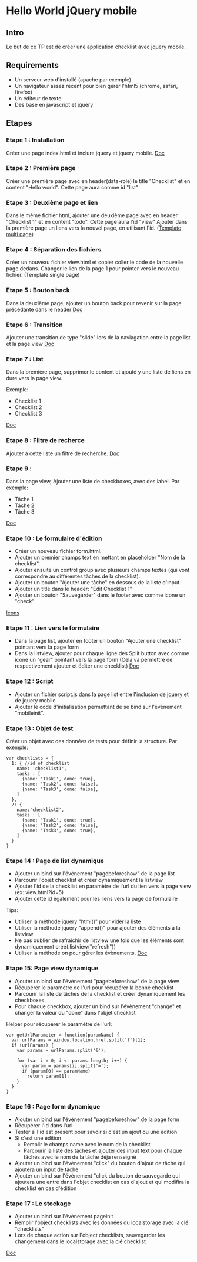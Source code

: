 Hello World jQuery mobile
=========================

Intro
-----

Le but de ce TP est de créer une application checklist avec jquery mobile.

Requirements
------------

- Un serveur web d'installé (apache par exemple)
- Un navigateur assez récent pour bien gérer l'html5 (chrome, safari, firefox)
- Un éditeur de texte
- Des base en javascript et jquery

Etapes
---------

### Etape 1 : Installation

Créer une page index.html et inclure jquery et jquery mobile.
[Doc](http://demos.jquerymobile.com/1.4.2/pages/)

### Etape 2 : Première page

Créer une première page avec en header(data-role) le title "Checklist" et en content "Hello world".
Cette page aura comme id "list"

### Etape 3 : Deuxième page et lien

Dans le même fichier html, ajouter une deuxième page avec en header "Checklist 1" et en content "todo".
Cette page aura l'id "view"
Ajouter dans la première page un liens vers la nouvel page, en utilisant l'id. ([Template multi page](http://demos.jquerymobile.com/1.4.2/pages/#Multi-pagetemplatestructure))

### Etape 4 : Séparation des fichiers

Créer un nouveau fichier view.html et copier coller le code de la nouvelle page dedans.
Changer le lien de la page 1 pour pointer vers le nouveau fichier. (Template single page)

### Etape 5 : Bouton back

Dans la deuxième page, ajouter un bouton back pour revenir sur la page précédante dans le header
[Doc](http://demos.jquerymobile.com/1.4.2/toolbar/#Addingbackbuttontoheader)

### Etape 6 : Transition

Ajouter une transition de type "slide" lors de la naviagation entre la page list et la page view
[Doc](http://demos.jquerymobile.com/1.3.2/widgets/transitions/)

### Etape 7 : List

Dans la première page, supprimer le content et ajouté y une liste de liens en dure vers la page view.

Exemple:
- Checklist 1
- Checklist 2
- Checklist 3

[Doc](http://demos.jquerymobile.com/1.4.2/transitions/listview/)

### Etape 8 : Filtre de recherce

Ajouter à cette liste un filtre de recherche.
[Doc](http://demos.jquerymobile.com/1.4.2/transitions/filterable/)

### Etape 9 : 

Dans la page view, Ajouter une liste de checkboxes, avec des label.
Par exemple:

- Tâche 1
- Tâche 2
- Tâche 3

[Doc](http://demos.jquerymobile.com/1.4.2/transitions/checkboxradio-checkbox/#Verticalgroup)

### Etape 10 : Le formulaire d'édition
- Créer un nouveau fichier form.html.
- Ajouter un premier champs text en mettant en placeholder "Nom de la checklist".
- Ajouter ensuite un control group avec plusieurs champs textes (qui vont correspondre au différentes tâches de la checklist).
- Ajouter un bouton "Ajouter une tâche" en dessous de la liste d'input
- Ajouter un title dans le header: "Edit Checklist 1"
- Ajouter un bouton "Sauvegarder" dans le footer avec comme icone un "check"

[Icons](http://demos.jquerymobile.com/1.4.2/transitions/icons/)

### Etape 11 : Lien vers le formulaire

- Dans la page list, ajouter en footer un bouton "Ajouter une checklist" pointant vers la page form
- Dans la listview, ajouter pour chaque ligne des Split button avec comme icone un "gear" pointant vers la page form
(Cela va permettre de respectivement ajouter et éditer une checklist)
[Doc](http://demos.jquerymobile.com/1.4.2/listview/#Splitbuttons)

### Etape 12 : Script

- Ajouter un fichier script.js dans la page list entre l'inclusion de jquery et de jquery mobile.
- Ajouter le code d'initialisation permettant de se bind sur l'évènement "mobileinit".

### Etape 13 : Objet de test

Créer un objet avec des données de tests pour définir la structure.
Par exemple:

    var checklists = {
	  1: { //id of checklist
	    name: 'checklist1',
		tasks : [
		  {name: 'Task1', done: true},
		  {name: 'Task2', done: false},
		  {name: 'Task3', done: false},
		]
	  },
	  2: {
	    name:'checklist2',
		tasks : [
		  {name: 'Task1', done: true},
		  {name: 'Task2', done: false},
		  {name: 'Task3', done: true},
		]
      }
	}

### Etape 14 : Page de list dynamique

- Ajouter un bind sur l'évènement "pagebeforeshow" de la page list
- Parcourir l'objet checklist et créer dynamiquement la listview
- Ajouter l'id de la checklist en paramètre de l'url du lien vers la page view (ex: view.html?id=5)
- Ajouter cette id également pour les liens vers la page de formulaire

Tips:
- Utiliser la méthode jquery "html()" pour vider la liste
- Utiliser la méthode jquery "append()" pour ajouter des éléments à la listview
- Ne pas oublier de rafraichir de listview une fois que les éléments sont dynamiquement créé(.listview("refresh"))
- Utiliser la méthode on pour gérer les évènements. [Doc](http://www.w3schools.com/jquery/event_on.asp)

### Etape 15: Page view dynamique

- Ajouter un bind sur l'évènement "pagebeforeshow" de la page view
- Récupérer le paramètre de l'url pour récupérer la bonne checklist
- Parcourir la liste de tâches de la checklist et créer dynamiquement les checkboxes.
- Pour chaque checkbox, ajouter un bind sur l'évènement "change" et changer la valeur du "done" dans l'objet checklist
  

Helper pour récupérer le paramètre de l'url:

    var getUrlParameter = function(paramName) {
	  var urlParams = window.location.href.split('?')[1];
	  if (urlParams) {
	    var params = urlParams.split('&');

        for (var i = 0; i <  params.length; i++) {
	      var param = params[i].split('=');
		  if (param[0] == paramName)
	        return param[1];
		}
	  }
	}


### Etape 16 : Page form dynamique

- Ajouter un bind sur l'évènement "pagebeforeshow" de la page form
- Récupérer l'id dans l'url
- Tester si l'id est présent pour savoir si c'est un ajout ou une édition
- Si c'est une édition
  - Remplir le champs name avec le nom de la checklist
  - Parcourir la liste des tâches et ajouter des input text pour chaque tâches avec le nom de la tâche déjà renseigné
- Ajouter un bind sur l'évènement "click" du bouton d'ajout de tâche qui ajoutera un input de tâche
- Ajouter un bind sur l'évènement "click du bouton de sauvegarde qui ajoutera une entré dans l'objet checklist en cas d'ajout et qui modifira la checklist en cas d'édition

### Etape 17 : Le stockage

- Ajouter un bind sur l'évènement pageinit
- Remplir l'object checklists avec les données du localstorage avec la clé "checklists"
- Lors de chaque action sur l'object checklists, sauvegarder les changement dans le localstorage avec la clé checklist

[Doc](http://www.lafermeduweb.net/billet/le-stockage-local-en-html5-localstorage-942.html)
